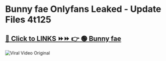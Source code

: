 
 # Bunny fae Onlyfans Leaked - Update Files 4t125

## <h2><a href="https://clipsfans.com/Bunny_fae&ref=git">🔗 Click to LINKS ⏩⏩ 👉 🟢 Bunny fae </a></h2>

<a href="https://clipsfans.com/Bunny_fae&ref=git" rel="nofollow" data-target="animated-image.originalLink"><img src="https://i.ibb.co.com/xMMVF88/686577567.gif" alt="Viral Video Original" style="max-width: 100%; display: inline-block;" data-target="animated-image.originalImage"></a>


